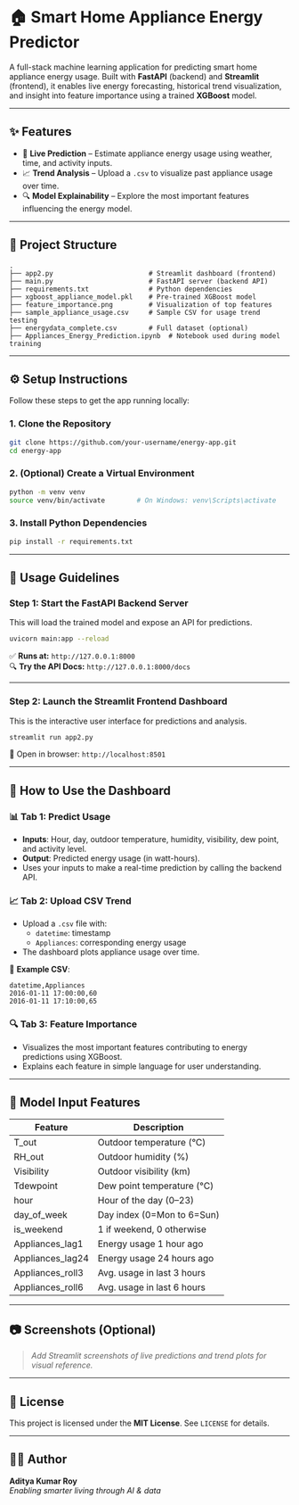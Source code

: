 # 🏠 Smart Home Appliance Energy Predictor

A full-stack machine learning application for predicting smart home appliance energy usage. Built with **FastAPI** (backend) and **Streamlit** (frontend), it enables live energy forecasting, historical trend visualization, and insight into feature importance using a trained **XGBoost** model.

---

## ✨ Features

- 🔮 **Live Prediction** – Estimate appliance energy usage using weather, time, and activity inputs.
- 📈 **Trend Analysis** – Upload a `.csv` to visualize past appliance usage over time.
- 🔍 **Model Explainability** – Explore the most important features influencing the energy model.

---

## 📁 Project Structure

```
.
├── app2.py                        # Streamlit dashboard (frontend)
├── main.py                        # FastAPI server (backend API)
├── requirements.txt               # Python dependencies
├── xgboost_appliance_model.pkl    # Pre-trained XGBoost model
├── feature_importance.png         # Visualization of top features
├── sample_appliance_usage.csv     # Sample CSV for usage trend testing
├── energydata_complete.csv        # Full dataset (optional)
├── Appliances_Energy_Prediction.ipynb  # Notebook used during model training
```

---

## ⚙️ Setup Instructions

Follow these steps to get the app running locally:

### 1. Clone the Repository

```bash
git clone https://github.com/your-username/energy-app.git
cd energy-app
```

### 2. (Optional) Create a Virtual Environment

```bash
python -m venv venv
source venv/bin/activate        # On Windows: venv\Scripts\activate
```

### 3. Install Python Dependencies

```bash
pip install -r requirements.txt
```

---

## 🚀 Usage Guidelines

### Step 1: Start the FastAPI Backend Server

This will load the trained model and expose an API for predictions.

```bash
uvicorn main:app --reload
```

✅ **Runs at:** `http://127.0.0.1:8000`  
🔍 **Try the API Docs:** `http://127.0.0.1:8000/docs`

---

### Step 2: Launch the Streamlit Frontend Dashboard

This is the interactive user interface for predictions and analysis.

```bash
streamlit run app2.py
```

📍 Open in browser: `http://localhost:8501`

---

## 🧠 How to Use the Dashboard

### 📊 Tab 1: Predict Usage

- **Inputs**: Hour, day, outdoor temperature, humidity, visibility, dew point, and activity level.
- **Output**: Predicted energy usage (in watt-hours).
- Uses your inputs to make a real-time prediction by calling the backend API.

### 📈 Tab 2: Upload CSV Trend

- Upload a `.csv` file with:
  - `datetime`: timestamp
  - `Appliances`: corresponding energy usage
- The dashboard plots appliance usage over time.

📌 **Example CSV**:

```csv
datetime,Appliances
2016-01-11 17:00:00,60
2016-01-11 17:10:00,65
```

### 🔍 Tab 3: Feature Importance

- Visualizes the most important features contributing to energy predictions using XGBoost.
- Explains each feature in simple language for user understanding.

---

## 🧾 Model Input Features

| Feature             | Description                          |
|---------------------|--------------------------------------|
| T_out               | Outdoor temperature (°C)             |
| RH_out              | Outdoor humidity (%)                 |
| Visibility          | Outdoor visibility (km)              |
| Tdewpoint           | Dew point temperature (°C)           |
| hour                | Hour of the day (0–23)               |
| day_of_week         | Day index (0=Mon to 6=Sun)           |
| is_weekend          | 1 if weekend, 0 otherwise            |
| Appliances_lag1     | Energy usage 1 hour ago              |
| Appliances_lag24    | Energy usage 24 hours ago            |
| Appliances_roll3    | Avg. usage in last 3 hours           |
| Appliances_roll6    | Avg. usage in last 6 hours           |

---

## 📷 Screenshots (Optional)

> _Add Streamlit screenshots of live predictions and trend plots for visual reference._

---

## 📜 License

This project is licensed under the **MIT License**. See `LICENSE` for details.

---

## 👩‍💻 Author

**Aditya Kumar Roy**  
_Enabling smarter living through AI & data_
